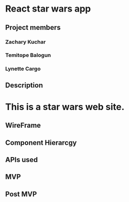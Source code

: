 # React star wars app

## Project members

### Zachary Kuchar

### Temitope Balogun

### Lynette Cargo

## Description

# This is a star wars web site.

## WireFrame

## Component Hierarcgy

## APIs used

## MVP

## Post MVP
